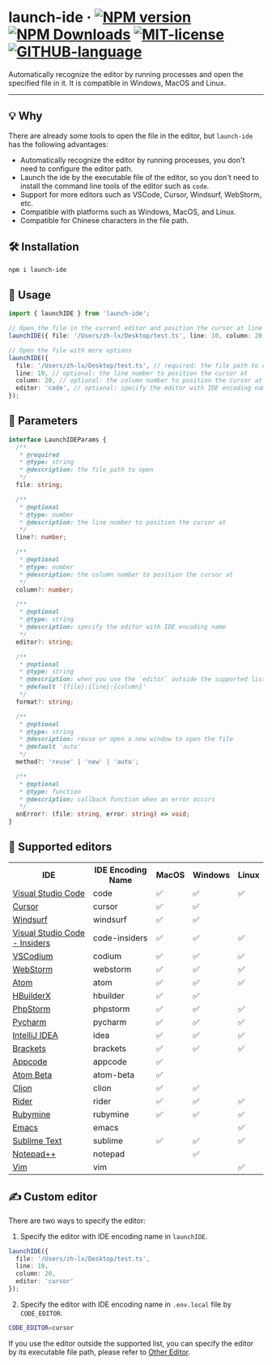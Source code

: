# launch-ide  &middot; [![NPM version](https://img.shields.io/npm/v/launch-ide.svg)](https://www.npmjs.com/package/launch-ide)  [![NPM Downloads](https://img.shields.io/npm/dm/launch-ide.svg)](https://npmcharts.netlify.app/compare/launch-ide?minimal=true) [![MIT-license](https://img.shields.io/npm/l/launch-ide.svg)](https://opensource.org/licenses/MIT) [![GITHUB-language](https://img.shields.io/github/languages/top/zh-lx/launch-ide?logoColor=purple&color=purple)](https://github.com/zh-lx/launch-ide)

Automatically recognize the editor by running processes and open the specified file in it. It is compatible in Windows, MacOS and Linux.

<hr />

## 💡 Why

There are already some tools to open the file in the editor, but `launch-ide` has the following advantages:

- Automatically recognize the editor by running processes, you don't need to configure the editor path.
- Launch the ide by the executable file of the editor, so you don't need to install the command line tools of the editor such as `code`.
- Support for more editors such as VSCode, Cursor, Windsurf, WebStorm, etc.
- Compatible with platforms such as Windows, MacOS, and Linux.
- Compatible for Chinese characters in the file path.

## 🛠️ Installation

```bash
npm i launch-ide
```

## 🚀 Usage

```ts
import { launchIDE } from 'launch-ide';

// Open the file in the current editor and position the cursor at line 10 and column 20
launchIDE({ file: '/Users/zh-lx/Desktop/test.ts', line: 10, column: 20 });

// Open the file with more options
launchIDE({ 
  file: '/Users/zh-lx/Desktop/test.ts', // required: the file path to open
  line: 10, // optional: the line number to position the cursor at
  column: 20, // optional: the column number to position the cursor at
  editor: 'code', // optional: specify the editor with IDE encoding name
});
```

## 📖 Parameters

```ts
interface LaunchIDEParams {
  /**
   * @required
   * @type: string
   * @description: the file path to open
   */
  file: string; 

  /**
   * @optional
   * @type: number
   * @description: the line number to position the cursor at
   */
  line?: number;

  /**
   * @optional
   * @type: number
   * @description: the column number to position the cursor at
   */
  column?: number; 

  /**
   * @optional
   * @type: string
   * @description: specify the editor with IDE encoding name
   */
  editor?: string; 

  /**
   * @optional
   * @type: string
   * @description: when you use the `editor` outside the supported list, you can specify the format of the file to open
   * @default '{file}:{line}:{column}'
   */
  format?: string;

  /**
   * @optional
   * @type: string
   * @description: reuse or open a new window to open the file
   * @default 'auto'
   */
  method?: 'reuse' | 'new' | 'auto';

  /**
   * @optional
   * @type: function
   * @description: callback function when an error occurs
   */
  onError?: (file: string, error: string) => void;
}
```


## 🎨 Supported editors


<table>
    <tr>
        <th>IDE</th>
        <th>IDE Encoding Name</th>
        <th>MacOS</th>
        <th>Windows</th>
        <th>Linux</th>        
    </tr>
    <tr>
        <td><a href="https://code.visualstudio.com/" target="_blank">Visual Studio Code</a></td>
        <td>code</td>
        <td>✅</td>
        <td>✅</td>
        <td>✅</td>
    </tr>
    <tr>
        <td><a href="https://www.cursor.com/" target="_blank">Cursor</a></td>
        <td>cursor</td>
        <td>✅</td>
        <td>✅</td>
        <td></td>
    </tr>
    <tr>
        <td><a href="https://codeium.com/windsurf" target="_blank">Windsurf</a></td>
        <td>windsurf</td>
        <td>✅</td>
        <td>✅</td>
        <td></td>
    </tr>
    <tr>
        <td><a href="https://insiders.vscode.dev/" target="_blank">Visual Studio Code - Insiders</a></td>
        <td>code-insiders</td>
        <td>✅</td>
        <td>✅</td>
        <td>✅</td>
    </tr>
    <tr>
        <td><a href="https://vscodium.com/" target="_blank">VSCodium</a></td>
        <td>codium</td>
        <td>✅</td>
        <td>✅</td>
        <td>✅</td>
    </tr>
    <tr>
        <td><a href="https://www.jetbrains.com/webstorm/" target="_blank">WebStorm</a></td>
        <td>webstorm</td>
        <td>✅</td>
        <td>✅</td>
        <td>✅</td>
    </tr>
    <tr>
        <td><a href="https://atom-editor.cc/" target="_blank">Atom</a></td>
        <td>atom</td>
        <td>✅</td>
        <td>✅</td>
        <td>✅</td>
    </tr>
    <tr>
        <td><a href="https://www.dcloud.io/hbuilderx.html" target="_blank">HBuilderX</a></td>
        <td>hbuilder</td>
        <td>✅</td>
        <td>✅</td>
        <td></td>
    </tr>
    <tr>
        <td><a href="https://www.jetbrains.com/phpstorm/" target="_blank">PhpStorm</a></td>
        <td>phpstorm</td>
        <td>✅</td>
        <td>✅</td>
        <td>✅</td>
    </tr>
    <tr>
        <td><a href="https://www.jetbrains.com/pycharm/" target="_blank">Pycharm</a></td>
        <td>pycharm</td>
        <td>✅</td>
        <td>✅</td>
        <td>✅</td>
    </tr>
    <tr>
        <td><a href="https://www.jetbrains.com/idea/" target="_blank">IntelliJ IDEA</a></td>
        <td>idea</td>
        <td>✅</td>
        <td>✅</td>
        <td>✅</td>
    </tr>
    <tr>
        <td><a href="https://brackets.io/" target="_blank">Brackets</a></td>
        <td>brackets</td>
        <td>✅</td>
        <td>✅</td>
        <td>✅</td>
    </tr>
    <tr>
        <td><a href="https://www.jetbrains.com/objc/" target="_blank">Appcode</a></td>
        <td>appcode</td>
        <td>✅</td>
        <td></td>
        <td></td>
    </tr>
    <tr>
        <td><a href="https://atom-editor.cc/beta/" target="_blank">Atom Beta</a></td>
        <td>atom-beta</td>
        <td>✅</td>
        <td></td>
        <td></td>
    </tr>
    <tr>
        <td><a href="https://www.jetbrains.com/clion/" target="_blank">Clion</a></td>
        <td>clion</td>
        <td>✅</td>
        <td>✅</td>
        <td></td>
    </tr>
    <tr>
        <td><a href="https://www.jetbrains.com/rider/" target="_blank">Rider</a></td>
        <td>rider</td>
        <td>✅</td>
        <td>✅</td>
        <td>✅</td>
    </tr>
    <tr>
        <td><a href="https://www.jetbrains.com/ruby/" target="_blank">Rubymine</a></td>
        <td>rubymine</td>
        <td>✅</td>
        <td>✅</td>
        <td>✅</td>
    </tr>
    <tr>
        <td><a href="https://www.gnu.org/software/emacs/" target="_blank">Emacs</a></td>
        <td>emacs</td>
        <td></td>
        <td></td>
        <td>✅</td>
    </tr>
    <tr>
        <td><a href="https://www.sublimetext.com/" target="_blank">Sublime Text</a></td>
        <td>sublime</td>
        <td>✅</td>
        <td>✅</td>
        <td>✅</td>
    </tr>
    <tr>
        <td><a href="https://notepad-plus-plus.org/download/v7.5.4.html" target="_blank">Notepad++</a></td>
        <td>notepad</td>
        <td></td>
        <td>✅</td>
        <td></td>
    </tr>
    <tr>
        <td><a href="http://www.vim.org/" target="_blank">Vim</a></td>
        <td>vim</td>
        <td></td>
        <td></td>
        <td>✅</td>
    </tr>
</table>

## ✍️ Custom editor

There are two ways to specify the editor:

1. Specify the editor with IDE encoding name in `launchIDE`.

  ```ts
  launchIDE({ 
    file: '/Users/zh-lx/Desktop/test.ts', 
    line: 10,
    column: 20,
    editor: 'cursor' 
  });
  ```

2. Specify the editor with IDE encoding name in `.env.local` file by `CODE_EDITOR`.

  ```bash
  CODE_EDITOR=cursor
  ```


If you use the editor outside the supported list, you can specify the editor by its executable file path, please refer to [Other Editor](https://inspector.fe-dev.cn/en/guide/ide.html#other-ides).
